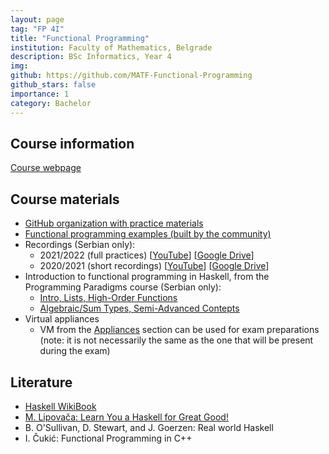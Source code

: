 ```yaml
---
layout: page
tag: "FP 4I"
title: "Functional Programming"
institution: Faculty of Mathematics, Belgrade 
description: BSc Informatics, Year 4
img:
github: https://github.com/MATF-Functional-Programming
github_stars: false
importance: 1
category: Bachelor
---
```


## Course information
[Course webpage](https://matf-functional-programming.github.io/)

## Course materials
- [GitHub organization with practice materials](https://github.com/MATF-Functional-Programming)
- [Functional programming examples (built by the community)](https://github.com/MATF-Functional-Programming/FP-examples)
- Recordings (Serbian only):
    - 2021/2022 
    (full practices) 
    [[YouTube](https://www.youtube.com/playlist?list=PLOGAKiQpHThO1zOnxj7a8IuvyA6KUCRrv)]
    [[Google Drive](https://drive.google.com/drive/folders/1JZjiCZ4maC3Pq7bUk4nNQW8Zmfcvl1Ik?usp=sharing)]
    - 2020/2021 
    (short recordings) 
    [[YouTube](https://www.youtube.com/playlist?list=PLOGAKiQpHThN3fRcs6OUjRETyEOR03Dy6)]
    [[Google Drive](https://drive.google.com/drive/folders/1IGYBmmBv206lqQNbYz8_QG5JmgOAtjKA?usp=sharing)]
- Introduction to functional programming in Haskell, from the Programming Paradigms course (Serbian only):
    - [Intro, Lists, High-Order Functions](https://www.youtube.com/watch?v=H5Tur83Sk1E&feature=youtu.be) 
    - [Algebraic/Sum Types, Semi-Advanced Contepts](https://www.youtube.com/watch?v=mMhm0tCp00M&feature=youtu.be)
- Virtual appliances
    - VM from the [Appliances](/vm) section can be used for exam preparations
    (note: it is not necessarily the same as the one that will be present during the exam)

## Literature
- [Haskell WikiBook](https://en.wikibooks.org/wiki/Haskell)
- [M. Lipovača: Learn You a Haskell for Great Good!](http://learnyouahaskell.com/chapters)
- B. O'Sullivan, D. Stewart, and J. Goerzen: Real world Haskell
- I. Čukić: Functional Programming in C++

